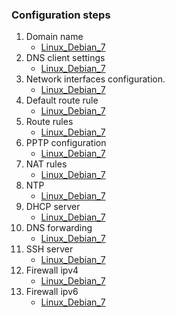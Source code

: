 ### Configuration steps

1. Domain name
   * [Linux_Debian_7](linux_debian_7.md#domain-name)
2. DNS client settings
   * [Linux_Debian_7](linux_debian_7.md#dns-client-settings)
3. Network interfaces configuration.
   * [Linux_Debian_7](linux_debian_7.md#network-interfaces-configuration)
4. Default route rule
   * [Linux_Debian_7](linux_debian_7.md#default-route-rule)
5. Route rules
   * [Linux_Debian_7](linux_debian_7.md#route-rules)
6. PPTP configuration
   * [Linux_Debian_7](linux_debian_7.md#pptp-configuration)
7. NAT rules
   * [Linux_Debian_7](linux_debian_7.md#nat-rules)
8. NTP
   * [Linux_Debian_7](linux_debian_7.md#ntp)
9. DHCP server
   * [Linux_Debian_7](linux_debian_7.md#dhcp-server)
10. DNS forwarding
    * [Linux_Debian_7](linux_debian_7.md#dns-forwarding)
11. SSH server
    * [Linux_Debian_7](linux_debian_7.md#ssh-server)
12. Firewall ipv4
    * [Linux_Debian_7](linux_debian_7.md#firewall-ipv4)
14. Firewall ipv6
    * [Linux_Debian_7](linux_debian_7.md#firewall-ipv6)
